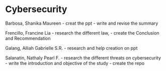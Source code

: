 # Cybersecurity

Barbosa, Shanika Maureen - creat the ppt
                          - write and revise the summary
                          

Frencillo, Francine Lia - research the different law, 
                        - create the Conclusion and Recommendation

Galang, Alliah Gabrielle S.R. - research and help creation on ppt

Salanatin, Nathaly Pearl F. - research the different threats on cybersecurity
                            - write the introduction and objective of the study
                            - create the repo
